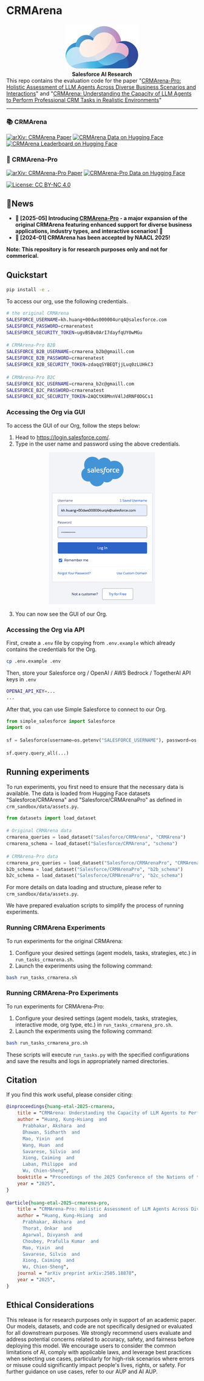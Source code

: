 # CRMArena

<div align="center">
<a href="https://arxiv.org/abs/2505.18878"><img src="figures/crmarena_logo.png" height="120" ></a>
</div>


<div align="center">
<strong>Salesforce AI Research</strong>
</div>
This repo contains the evaluation code for the paper "<a href="https://arxiv.org/abs/2505.18878">CRMArena-Pro: Holistic Assessment of LLM Agents Across Diverse Business Scenarios and Interactions</a>" and "<a href="https://arxiv.org/abs/2411.02305">CRMArena: Understanding the Capacity of LLM Agents to Perform Professional CRM Tasks in Realistic Environments</a>"
<hr>





### 📚 CRMArena
<a href='https://arxiv.org/abs/2411.02305'><img src='https://img.shields.io/badge/📄_arXiv-2411.02305-b31b1b.svg?style=for-the-badge' alt='arXiv: CRMArena Paper'></a>
<a href='https://huggingface.co/datasets/Salesforce/CRMArena'><img src='https://img.shields.io/badge/🤗_Dataset-CRMArena-blue.svg?style=for-the-badge' alt='CRMArena Data on Hugging Face'></a>
<a href='https://huggingface.co/spaces/Salesforce/CRMArena-Leaderboard'><img src='https://img.shields.io/badge/🏆_Leaderboard-CRMArena-orange.svg?style=for-the-badge' alt='CRMArena Leaderboard on Hugging Face'></a>

### 🚀 CRMArena-Pro
<a href='https://arxiv.org/abs/2505.18878'><img src='https://img.shields.io/badge/📄_arXiv-2505.18878-b31b1b.svg?style=for-the-badge' alt='arXiv: CRMArena-Pro Paper'></a>
<a href='https://huggingface.co/datasets/Salesforce/CRMArenaPro'><img src='https://img.shields.io/badge/🤗_Dataset-CRMArenaPro-blue.svg?style=for-the-badge' alt='CRMArena-Pro Data on Hugging Face'></a>


<!-- Common License -->
<a href='https://github.com/SalesforceAIResearch/CRMArena/blob/main/LICENSE.txt'><img src='https://img.shields.io/badge/License-CC_NC_4.0-blue' alt='License: CC BY-NC 4.0'></a>


## 🔔News

- **🌟 [2025-05] Introducing [CRMArena-Pro](https://arxiv.org/abs/2505.18878) - a major expansion of the original CRMArena featuring enhanced support for diverse business applications, industry types, and interactive scenarios! 🚀**
- **🎉 [2024-01] CRMArena has been accepted by NAACL 2025!**



**Note: This repository is for research purposes only and not for commerical.**


## Quickstart

```bash
pip install -e .
```

To access our org, use the following credentials. 

```bash
# the original CRMArena
SALESFORCE_USERNAME=kh.huang+00dws000004urq4@salesforce.com
SALESFORCE_PASSWORD=crmarenatest
SALESFORCE_SECURITY_TOKEN=ugvBSBv0ArI7dayfqUY0wMGu

# CRMArena-Pro B2B
SALESFORCE_B2B_USERNAME=crmarena_b2b@gmaill.com
SALESFORCE_B2B_PASSWORD=crmarenatest
SALESFORCE_B2B_SECURITY_TOKEN=zdaqqSYBEQTjjLuq0zLUHkC3

# CRMArena-Pro B2C
SALESFORCE_B2C_USERNAME=crmarena_b2c@gmaill.com
SALESFORCE_B2C_PASSWORD=crmarenatest
SALESFORCE_B2C_SECURITY_TOKEN=2AQCtK8MnnV4lJdRNF0DGCs1
```

### Accessing the Org via GUI

To access the GUI of our Org, follow the steps below:

1. Head to https://login.salesforce.com/.
2. Type in the user name and password using the above credentials.
<div align="center">
<a href="https://pluslabnlp.github.io/"><img src="figures/GUI_login.png" height="400" ></a>
</div>

3. You can now see the GUI of our Org.




### Accessing the Org via API

First, create a `.env` file by copying from `.env.example` which already contains the credentials for the Org.

```bash
cp .env.example .env
```

Then, store your Salesforce org / OpenAI / AWS Bedrock / TogetherAI API keys in `.env`
```bash
OPENAI_API_KEY=...
...
```

After that, you can use Simple Salesforce to connect to our Org.

```python
from simple_salesforce import Salesforce
import os

sf = Salesforce(username=os.getenv("SALESFORCE_USERNAME"), password=os.getenv("SALESFORCE_PASSWORD"), security_token=os.getenv("SALESFORCE_SECURITY_TOKEN"))

sf.query.query_all(...)
```


## Running experiments

To run experiments, you first need to ensure that the necessary data is available. The data is loaded from Hugging Face datasets "Salesforce/CRMArena" and "Salesforce/CRMArenaPro" as defined in `crm_sandbox/data/assets.py`.

```python
from datasets import load_dataset

# Original CRMArena data
crmarena_queries = load_dataset("Salesforce/CRMArena", "CRMArena")
crmarena_schema = load_dataset("Salesforce/CRMArena", "schema")

# CRMArena-Pro data
crmarena_pro_queries = load_dataset("Salesforce/CRMArenaPro", "CRMArenaPro")
b2b_schema = load_dataset("Salesforce/CRMArenaPro", "b2b_schema")
b2c_schema = load_dataset("Salesforce/CRMArenaPro", "b2c_schema")
```
For more details on data loading and structure, please refer to `crm_sandbox/data/assets.py`.

We have prepared evaluation scripts to simplify the process of running experiments.

### Running CRMArena Experiments

To run experiments for the original CRMArena:
1. Configure your desired settings (agent models, tasks, strategies, etc.) in `run_tasks_crmarena.sh`.
2. Launch the experiments using the following command:

```bash
bash run_tasks_crmarena.sh
```

### Running CRMArena-Pro Experiments

To run experiments for CRMArena-Pro:
1. Configure your desired settings (agent models, tasks, strategies, interactive mode, org type, etc.) in `run_tasks_crmarena_pro.sh`.
2. Launch the experiments using the following command:

```bash
bash run_tasks_crmarena_pro.sh
```

These scripts will execute `run_tasks.py` with the specified configurations and save the results and logs in appropriately named directories.


## Citation

If you find this work useful, please consider citing:

```bibtex
@inproceedings{huang-etal-2025-crmarena,
    title = "CRMArena: Understanding the Capacity of LLM Agents to Perform Professional CRM Tasks in Realistic Environments",
    author = "Huang, Kung-Hsiang  and
      Prabhakar, Akshara  and
      Dhawan, Sidharth  and
      Mao, Yixin  and
      Wang, Huan  and
      Savarese, Silvio  and
      Xiong, Caiming  and
      Laban, Philippe  and
      Wu, Chien-Sheng",
    booktitle = "Proceedings of the 2025 Conference of the Nations of the Americas Chapter of the Association for Computational Linguistics: Human Language Technologies (Volume 1: Long Papers)",
    year = "2025",
}

@article{huang-etal-2025-crmarena-pro,
    title = "CRMArena-Pro: Holistic Assessment of LLM Agents Across Diverse Business Scenarios and Interactions",
    author = "Huang, Kung-Hsiang  and
      Prabhakar, Akshara  and
      Thorat, Onkar  and
      Agarwal, Divyansh  and
      Choubey, Prafulla Kumar  and
      Mao, Yixin  and
      Savarese, Silvio  and
      Xiong, Caiming  and
      Wu, Chien-Sheng",
    journal = "arXiv preprint arXiv:2505.18878",
    year = "2025",
}
```

## Ethical Considerations
This release is for research purposes only in support of an academic paper. Our models, datasets, and code are not specifically designed or evaluated for all downstream purposes. We strongly recommend users evaluate and address potential concerns related to accuracy, safety, and fairness before deploying this model. We encourage users to consider the common limitations of AI, comply with applicable laws, and leverage best practices when selecting use cases, particularly for high-risk scenarios where errors or misuse could significantly impact people's lives, rights, or safety. For further guidance on use cases, refer to our AUP and AI AUP. 


